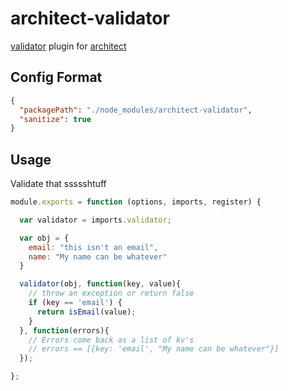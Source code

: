# architect-validator

[validator](https://github.com/chriso/node-validator) plugin for 
[architect](https://github.com/c9/architect)

## Config Format

```json
{
  "packagePath": "./node_modules/architect-validator",
  "sanitize": true
}
```

## Usage

Validate that ssssshtuff

```js
module.exports = function (options, imports, register) {

  var validator = imports.validator;

  var obj = {
    email: "this isn't an email",
    name: "My name can be whatever"
  }

  validator(obj, function(key, value){
    // throw an exception or return false
    if (key == 'email') {
      return isEmail(value);
    }
  }, function(errors){
    // Errors come back as a list of kv's
    // errors == [{key: 'email', "My name can be whatever"}]
  });

};
```
